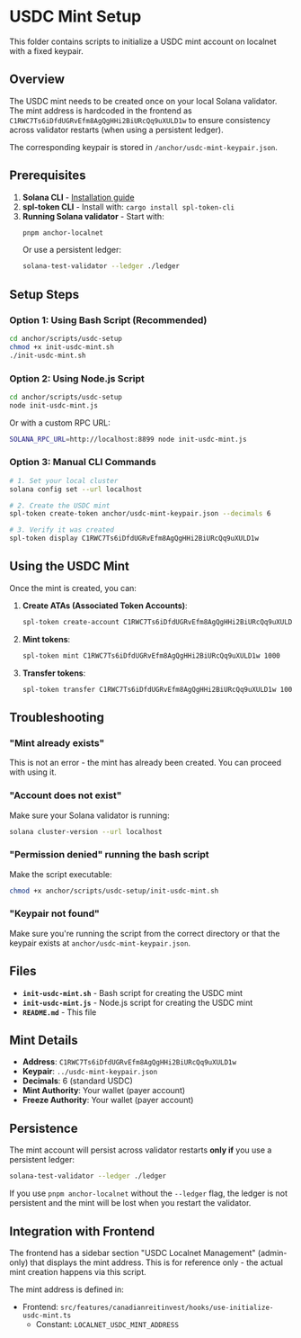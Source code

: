 # USDC Mint Setup

This folder contains scripts to initialize a USDC mint account on localnet with a fixed keypair.

## Overview

The USDC mint needs to be created once on your local Solana validator. The mint address is hardcoded in the frontend as `C1RWC7Ts6iDfdUGRvEfm8AgQgHHi2BiURcQq9uXULD1w` to ensure consistency across validator restarts (when using a persistent ledger).

The corresponding keypair is stored in `/anchor/usdc-mint-keypair.json`.

## Prerequisites

1. **Solana CLI** - [Installation guide](https://docs.solana.com/cli/install-solana-cli-tools)
2. **spl-token CLI** - Install with: `cargo install spl-token-cli`
3. **Running Solana validator** - Start with:
   ```bash
   pnpm anchor-localnet
   ```
   Or use a persistent ledger:
   ```bash
   solana-test-validator --ledger ./ledger
   ```

## Setup Steps

### Option 1: Using Bash Script (Recommended)

```bash
cd anchor/scripts/usdc-setup
chmod +x init-usdc-mint.sh
./init-usdc-mint.sh
```

### Option 2: Using Node.js Script

```bash
cd anchor/scripts/usdc-setup
node init-usdc-mint.js
```

Or with a custom RPC URL:

```bash
SOLANA_RPC_URL=http://localhost:8899 node init-usdc-mint.js
```

### Option 3: Manual CLI Commands

```bash
# 1. Set your local cluster
solana config set --url localhost

# 2. Create the USDC mint
spl-token create-token anchor/usdc-mint-keypair.json --decimals 6

# 3. Verify it was created
spl-token display C1RWC7Ts6iDfdUGRvEfm8AgQgHHi2BiURcQq9uXULD1w
```

## Using the USDC Mint

Once the mint is created, you can:

1. **Create ATAs (Associated Token Accounts)**:
   ```bash
   spl-token create-account C1RWC7Ts6iDfdUGRvEfm8AgQgHHi2BiURcQq9uXULD1w
   ```

2. **Mint tokens**:
   ```bash
   spl-token mint C1RWC7Ts6iDfdUGRvEfm8AgQgHHi2BiURcQq9uXULD1w 1000
   ```

3. **Transfer tokens**:
   ```bash
   spl-token transfer C1RWC7Ts6iDfdUGRvEfm8AgQgHHi2BiURcQq9uXULD1w 100 <recipient-address>
   ```

## Troubleshooting

### "Mint already exists"
This is not an error - the mint has already been created. You can proceed with using it.

### "Account does not exist"
Make sure your Solana validator is running:
```bash
solana cluster-version --url localhost
```

### "Permission denied" running the bash script
Make the script executable:
```bash
chmod +x anchor/scripts/usdc-setup/init-usdc-mint.sh
```

### "Keypair not found"
Make sure you're running the script from the correct directory or that the keypair exists at `anchor/usdc-mint-keypair.json`.

## Files

- **`init-usdc-mint.sh`** - Bash script for creating the USDC mint
- **`init-usdc-mint.js`** - Node.js script for creating the USDC mint
- **`README.md`** - This file

## Mint Details

- **Address**: `C1RWC7Ts6iDfdUGRvEfm8AgQgHHi2BiURcQq9uXULD1w`
- **Keypair**: `../usdc-mint-keypair.json`
- **Decimals**: 6 (standard USDC)
- **Mint Authority**: Your wallet (payer account)
- **Freeze Authority**: Your wallet (payer account)

## Persistence

The mint account will persist across validator restarts **only if** you use a persistent ledger:

```bash
solana-test-validator --ledger ./ledger
```

If you use `pnpm anchor-localnet` without the `--ledger` flag, the ledger is not persistent and the mint will be lost when you restart the validator.

## Integration with Frontend

The frontend has a sidebar section "USDC Localnet Management" (admin-only) that displays the mint address. This is for reference only - the actual mint creation happens via this script.

The mint address is defined in:
- Frontend: `src/features/canadianreitinvest/hooks/use-initialize-usdc-mint.ts`
  - Constant: `LOCALNET_USDC_MINT_ADDRESS`
